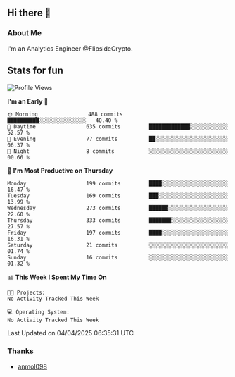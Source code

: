 ## Hi there 👋

### About Me

I'm an Analytics Engineer @FlipsideCrypto.
  
## Stats for fun


<!--START_SECTION:waka-->
![Profile Views](http://img.shields.io/badge/Profile%20Views-1-blue)

**I'm an Early 🐤** 

```text
🌞 Morning                488 commits         ██████████░░░░░░░░░░░░░░░   40.40 % 
🌆 Daytime                635 commits         █████████████░░░░░░░░░░░░   52.57 % 
🌃 Evening                77 commits          ██░░░░░░░░░░░░░░░░░░░░░░░   06.37 % 
🌙 Night                  8 commits           ░░░░░░░░░░░░░░░░░░░░░░░░░   00.66 % 
```
📅 **I'm Most Productive on Thursday** 

```text
Monday                   199 commits         ████░░░░░░░░░░░░░░░░░░░░░   16.47 % 
Tuesday                  169 commits         ███░░░░░░░░░░░░░░░░░░░░░░   13.99 % 
Wednesday                273 commits         ██████░░░░░░░░░░░░░░░░░░░   22.60 % 
Thursday                 333 commits         ███████░░░░░░░░░░░░░░░░░░   27.57 % 
Friday                   197 commits         ████░░░░░░░░░░░░░░░░░░░░░   16.31 % 
Saturday                 21 commits          ░░░░░░░░░░░░░░░░░░░░░░░░░   01.74 % 
Sunday                   16 commits          ░░░░░░░░░░░░░░░░░░░░░░░░░   01.32 % 
```


📊 **This Week I Spent My Time On** 

```text
🐱‍💻 Projects: 
No Activity Tracked This Week

💻 Operating System: 
No Activity Tracked This Week
```


 Last Updated on 04/04/2025 06:35:31 UTC
<!--END_SECTION:waka-->

### Thanks
 - [anmol098](https://github.com/anmol098/waka-readme-stats/)
  
